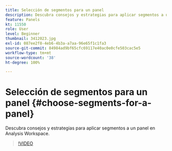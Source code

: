 ```yaml
---
title: Selección de segmentos para un panel
description: Descubra consejos y estrategias para aplicar segmentos a un panel en Analysis Workspace.
feature: Panels
kt: 11550
role: User
level: Beginner
thumbnail: 3412023.jpg
exl-id: 087ee2f8-4eb6-4b3a-a7aa-96e65f1c1fa3
source-git-commit: 84984ad9bf65cfc69117e40ac0e0cfe503cac5e5
workflow-type: tm+mt
source-wordcount: '38'
ht-degree: 100%

---
```


# Selección de segmentos para un panel {#choose-segments-for-a-panel}

Descubra consejos y estrategias para aplicar segmentos a un panel en Analysis Workspace.

>[!VIDEO](https://video.tv.adobe.com/v/3416218/?quality=12&learn=on&captions=spa)
